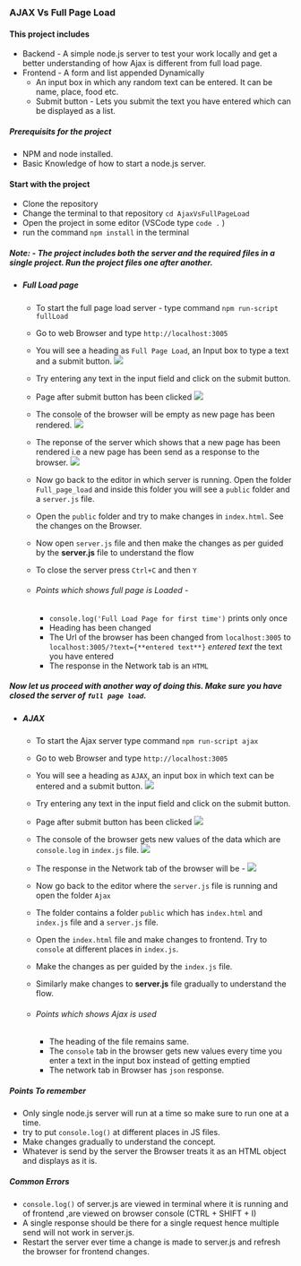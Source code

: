 ### AJAX Vs Full Page Load

#### This project includes
* Backend - A simple node.js server to test your work locally and get a better understanding of how Ajax is different from full load page. 
* Frontend - A form and list appended Dynamically
  * An input box in which any random text can be entered. It can be name, place, food etc.
  * Submit button - Lets you submit the text you have entered which can be displayed as a list.

##### Prerequisits for the project
* NPM and node installed.
* Basic Knowledge of how to start a node.js server.

#### Start with the project
* Clone the repository
* Change the terminal to that repository `cd AjaxVsFullPageLoad`
* Open the project in some editor (VSCode type  `code .` )
* run the command `npm install` in the terminal

##### Note: - The project includes both the server and the required files in a single project. Run the project files one after another. 

* ##### Full Load page
  * To start the full page load server - type command `npm run-script fullLoad`
  * Go to web Browser and type `http://localhost:3005`
  * You will see a heading as `Full Page Load`, an Input box to type a text and a submit button.
  ![](./AssetsReadme/Full_page_Load_preview.png)
  * Try entering any text in the input field and click on the submit button.
  * Page after submit button has been clicked
  ![](./AssetsReadme/Full_page_Load_value.png)
  * The console of the browser will be empty as new page has been rendered.
  ![](./AssetsReadme/Full_page_Load_console.png)
  * The reponse of the server which shows that a new page has been rendered i.e a new page has been send as a response to the browser.
  ![](./AssetsReadme/Full_page_Load_response.png)
  * Now go back to the editor in which server is running. Open the folder `Full_page_load` and inside this folder you will see a `public` folder and a `server.js` file.
  * Open the `public` folder and try to make changes in `index.html`. See the changes on the Browser.
  * Now open `server.js` file and then make the changes as per guided by the **server.js** file to understand the flow
  * To close the server press `Ctrl+C` and then `Y`
  
  * ###### Points which shows full page is Loaded -
    * `console.log('Full Load Page for first time')` prints only once
    * Heading has been changed
    * The Url of the browser has been changed from `localhost:3005` to `localhost:3005/?text={**entered text**}` *entered text* the text you have entered
    * The response in the Network tab is an `HTML`

##### Now let us proceed with another way of doing this. Make sure you have closed the server of `full page load`.    

* ##### AJAX
  * To start the Ajax server type command `npm run-script ajax`
  * Go to web Browser and type `http://localhost:3005`
  * You will see a heading as `AJAX`, an input box in which text can be entered and a submit button.
  ![](./AssetsReadme/AJAX_preview.png)
  * Try entering any text in the input field and click on the submit button.
  * Page after submit button has been clicked
  ![](./AssetsReadme/AJAX_List.png)
  * The console of the browser gets new values of the data which are `console.log` in `index.js` file.
  ![](./AssetsReadme/AJAX_List_console.png)
  * The response in the Network tab of the browser will be -
  ![](./AssetsReadme/AJAX_Api_response.png)
  * Now go back to the editor where the `server.js` file is running and open the folder `Ajax`
  * The folder contains a folder `public` which has `index.html` and `index.js` file and a `server.js` file.
  * Open the `index.html` file and make changes to frontend. Try to `console` at different places in `index.js`.
  * Make the changes as per guided by the `index.js` file.
  * Similarly make changes to **server.js** file gradually to understand the flow.

  * ###### Points which shows Ajax is used
    * The heading of the file remains same.
    * The `console` tab in the browser gets new values every time you enter a text in the input box instead of getting emptied
    * The network tab in Browser has `json` response.
    

##### Points To remember 
- Only single node.js server will run at a time so make sure to run one at a time.
- try to put `console.log()` at different places in JS files.
- Make changes gradually to understand the concept.
- Whatever is send by the server the Browser treats it as an HTML object and displays as it is.

##### Common Errors
- `console.log()` of server.js are viewed in terminal where it is running and of frontend ,are viewed on browser console (CTRL + SHIFT + I)
- A single response should be there for a single request hence multiple send will not work in server.js.  
- Restart the server ever time a change is made to server.js and refresh the browser for frontend changes.   

